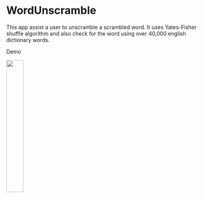 # WordUnscramble
This app assist a user to unscramble a scrambled word. It uses Yates-Fisher shuffle algorithm and also check for the word using over 40,000 english dictionary words.

<p align="center">
<p>Demo</p>
  <img src="https://github.com/ibnahmadbello/WordUnscramble/blob/master/demo/unscramble.gif" width="30%">
</p>
